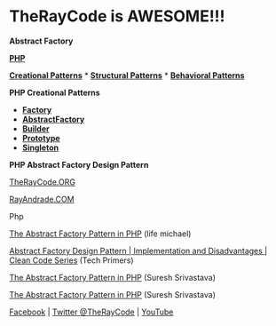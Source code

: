 # TheRayCode is AWESOME!!!

**Abstract Factory**

**[PHP](../README.md)**  

**[Creational Patterns](../README.md)** * **[Structural Patterns](../../Structural/README.md)** * **[Behavioral Patterns](../../Behavioral/README.md)**

**PHP Creational Patterns**

 * **[Factory](../Factory/README.md)**
 * **[AbstractFactory](../AbstractFactory/README.md)**
 * **[Builder](../Builder/README.md)**
 * **[Prototype](../Prototype/README.md)**
 * **[Singleton](../Singleton/README.md)**

**PHP Abstract Factory Design Pattern**


[TheRayCode.ORG](https://www.TheRayCode.org)

[RayAndrade.COM](https://www.RayAndrade.com)



Php

[The Abstract Factory Pattern in PHP](https://youtu.be/C4b_ywzA7Qg) (life michael)

[Abstract Factory Design Pattern | Implementation and Disadvantages | Clean Code Series](https://youtu.be/C4b_ywzA7Qg) (Tech Primers)

[The Abstract Factory Pattern in PHP](https://youtu.be/S2u-pzhJmOw) (Suresh Srivastava)

[The Abstract Factory Pattern in PHP](https://youtu.be/S2u-pzhJmOw) (Suresh Srivastava)

[Facebook](https://www.facebook.com/TheRayCode/) | [Twitter @TheRayCode](https://www.twitter.com/TheRayCode/) | [YouTube](https://www.youtube.com/AndradeRay/)

